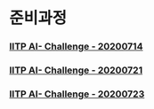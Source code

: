 # 준비과정
### [IITP AI- Challenge - 20200714](https://github.com/k1msu2/iitp-ai-challenge/blob/master/IITP%20AI-%20Challenge%20-%2020200714.pdf)
### [IITP AI- Challenge - 20200721](https://github.com/k1msu2/iitp-ai-challenge/blob/master/IITP%20AI-%20Challenge%20-%2020200721.pdf)
### [IITP AI- Challenge - 20200723](https://github.com/k1msu2/iitp-ai-challenge/blob/master/IITP%20AI-%20Challenge%20-%2020200723.pdf)
